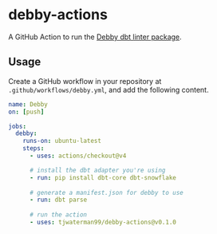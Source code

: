 # debby-actions

A GitHub Action to run the [Debby dbt linter package](https://www.debbyapp.com).

## Usage

Create a GitHub workflow in your repository at `.github/workflows/debby.yml`, and add the following content.

```yaml
name: Debby
on: [push]

jobs:
  debby:
    runs-on: ubuntu-latest
    steps:
      - uses: actions/checkout@v4

      # install the dbt adapter you're using
      - run: pip install dbt-core dbt-snowflake
      
      # generate a manifest.json for debby to use
      - run: dbt parse 
      
      # run the action
      - uses: tjwaterman99/debby-actions@v0.1.0
```
